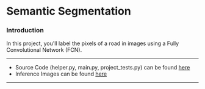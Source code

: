 # Semantic Segmentation
### Introduction
In this project, you'll label the pixels of a road in images using a Fully Convolutional Network (FCN).

---
* Source Code (helper.py, main.py, project_tests.py) can be found [here](https://github.com/hassmuha/CarND-Semantic-Segmentation-Submit)
* Inference Images can be found [here](https://github.com/hassmuha/CarND-Semantic-Segmentation-Submit/tree/master/runs/1527771986.162606)
---
